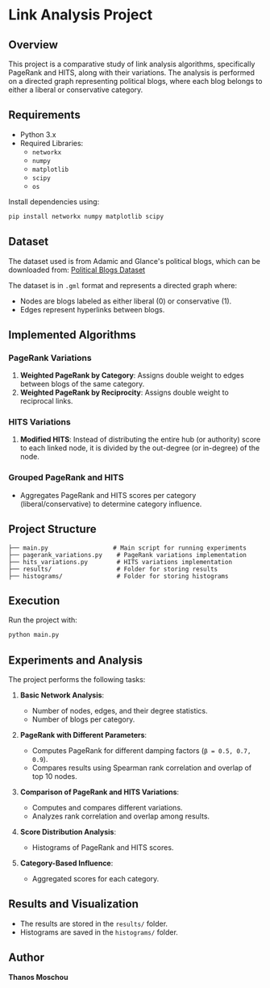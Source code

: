 # Link Analysis Project

## Overview
This project is a comparative study of link analysis algorithms, specifically PageRank and HITS, along with their variations. The analysis is performed on a directed graph representing political blogs, where each blog belongs to either a liberal or conservative category.

## Requirements
- Python 3.x
- Required Libraries:
  - `networkx`
  - `numpy`
  - `matplotlib`
  - `scipy`
  - `os`

Install dependencies using:
```bash
pip install networkx numpy matplotlib scipy
```

## Dataset
The dataset used is from Adamic and Glance's political blogs, which can be downloaded from:
[Political Blogs Dataset](https://websites.umich.edu/~mejn/netdata/polblogs.zip)

The dataset is in `.gml` format and represents a directed graph where:
- Nodes are blogs labeled as either liberal (0) or conservative (1).
- Edges represent hyperlinks between blogs.

## Implemented Algorithms
### PageRank Variations
1. **Weighted PageRank by Category**: Assigns double weight to edges between blogs of the same category.
2. **Weighted PageRank by Reciprocity**: Assigns double weight to reciprocal links.

### HITS Variations
1. **Modified HITS**: Instead of distributing the entire hub (or authority) score to each linked node, it is divided by the out-degree (or in-degree) of the node.

### Grouped PageRank and HITS
- Aggregates PageRank and HITS scores per category (liberal/conservative) to determine category influence.

## Project Structure
```
├── main.py                  # Main script for running experiments
├── pagerank_variations.py    # PageRank variations implementation
├── hits_variations.py        # HITS variations implementation
├── results/                  # Folder for storing results
├── histograms/               # Folder for storing histograms
```

## Execution
Run the project with:
```bash
python main.py
```

## Experiments and Analysis
The project performs the following tasks:
1. **Basic Network Analysis**:
   - Number of nodes, edges, and their degree statistics.
   - Number of blogs per category.

2. **PageRank with Different Parameters**:
   - Computes PageRank for different damping factors (`β = 0.5, 0.7, 0.9`).
   - Compares results using Spearman rank correlation and overlap of top 10 nodes.

3. **Comparison of PageRank and HITS Variations**:
   - Computes and compares different variations.
   - Analyzes rank correlation and overlap among results.

4. **Score Distribution Analysis**:
   - Histograms of PageRank and HITS scores.

5. **Category-Based Influence**:
   - Aggregated scores for each category.

## Results and Visualization
- The results are stored in the `results/` folder.
- Histograms are saved in the `histograms/` folder.

## Author
**Thanos Moschou**

